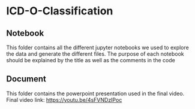 # ICD-O-Classification

## Notebook
This folder contains all the different jupyter notebooks we used to explore the data and generate the different files. The purpose of each notebook should be explained by the title as well as the comments in the code

## Document
This folder contains the powerpoint presentation used in the final video. Final video link: https://youtu.be/4sFVNDzIPoc
